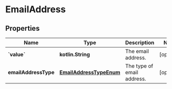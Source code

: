 
# EmailAddress

## Properties
Name | Type | Description | Notes
------------ | ------------- | ------------- | -------------
**&#x60;value&#x60;** | **kotlin.String** | The email address. |  [optional]
**emailAddressType** | [**EmailAddressTypeEnum**](EmailAddressTypeEnum.md) | The type of email address. |  [optional]



